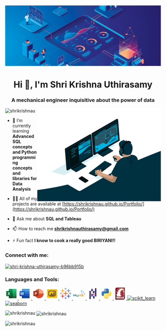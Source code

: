 [![MasterHead](https://github.com/shrikrishnau/shrikrishnau/blob/main/dataanalytics.jpg)](https://shrikrishnau.io)

<h1 align="center">Hi 👋, I'm Shri Krishna Uthirasamy</h1>
<h3 align="center">A mechanical engineer inquisitive about the power of data</h3>
<img align="right" alt="Coding" width="400" src="https://github.com/shrikrishnau/shrikrishnau/blob/main/DA-gif1.gif")


<p align="left"> <img src="https://komarev.com/ghpvc/?username=shrikrishnau&label=Profile%20views&color=0e75b6&style=flat" alt="shrikrishnau" /> </p>

- 🌱 I’m currently learning **Advanced SQL concepts and Python programming concepts and libraries for Data Analysis**

- 👨‍💻 All of my projects are available at [https://shrikrishnau.github.io/Portfolio/](https://shrikrishnau.github.io/Portfolio/)

- 💬 Ask me about **SQL and Tableau**

- 📫 How to reach me **shrikrishnauthirasamy@gmail.com**

- ⚡ Fun fact **I know to cook a really good BIRIYANI!!**

<h3 align="left">Connect with me:</h3>
<p align="left">
<a href="https://linkedin.com/in/shri-krishna-uthirasamy-b96bb915b" target="blank"><img align="center" src="https://raw.githubusercontent.com/rahuldkjain/github-profile-readme-generator/master/src/images/icons/Social/linked-in-alt.svg" alt="shri-krishna-uthirasamy-b96bb915b" height="30" width="40" /></a>
</p>

<h3 align="left">Languages and Tools:</h3>
<p align="left"> <a href="https://www.microsoft.com/en-ww/microsoft-365/excel" target="_blank" rel="noreferrer"> <img src="https://raw.githubusercontent.com/shrikrishnau/shrikrishnau/a0bf921620af78dce72ba6b5113551f191e62635/icons%20%26%20images/icons8-microsoft-excel-2019-40.svg" alt="mysql" width="40" height="40"/> </a><a href="https://www.microsoft.com/en-in/microsoft-365/word" target="_blank" rel="noreferrer"> <img src="https://raw.githubusercontent.com/shrikrishnau/shrikrishnau/cc7d52a01850f24d35fb74d066415912da1359d7/icons%20%26%20images/icons8-microsoft-word-2019-40.svg" alt="mysql" width="40" height="40"/> </a><a href="https://www.microsoft.com/en-in/microsoft-365/powerpoint" target="_blank" rel="noreferrer"> <img src="https://raw.githubusercontent.com/shrikrishnau/shrikrishnau/cc7d52a01850f24d35fb74d066415912da1359d7/icons%20%26%20images/icons8-microsoft-powerpoint-2019-40.svg" alt="mysql" width="40" height="40"/> </a><a href="https://powerbi.microsoft.com/en-au/" target="_blank" rel="noreferrer"> <img src="https://raw.githubusercontent.com/shrikrishnau/shrikrishnau/cc7d52a01850f24d35fb74d066415912da1359d7/icons%20%26%20images/icons8-power-bi-40.svg" alt="mysql" width="40" height="40"/> </a><a href="https://www.tableau.com/products/desktop" target="_blank" rel="noreferrer"> <img src="https://raw.githubusercontent.com/shrikrishnau/shrikrishnau/cc7d52a01850f24d35fb74d066415912da1359d7/icons%20%26%20images/icons8-tableau-software-40.svg" alt="mysql" width="40" height="40"/> </a><a href="https://www.mysql.com/" target="_blank" rel="noreferrer"> <img src="https://raw.githubusercontent.com/devicons/devicon/master/icons/mysql/mysql-original-wordmark.svg" alt="mysql" width="40" height="40"/> </a> <a href="https://pandas.pydata.org/" target="_blank" rel="noreferrer"> <img src="https://raw.githubusercontent.com/devicons/devicon/2ae2a900d2f041da66e950e4d48052658d850630/icons/pandas/pandas-original.svg" alt="pandas" width="40" height="40"/> </a> <a href="https://www.python.org" target="_blank" rel="noreferrer"> <img src="https://raw.githubusercontent.com/devicons/devicon/master/icons/python/python-original.svg" alt="python" width="40" height="40"/> </a> <a href="https://rubyonrails.org" target="_blank" rel="noreferrer"> <img src="https://raw.githubusercontent.com/devicons/devicon/master/icons/rails/rails-original-wordmark.svg" alt="rails" width="40" height="40"/> </a> <a href="https://scikit-learn.org/" target="_blank" rel="noreferrer"> <img src="https://upload.wikimedia.org/wikipedia/commons/0/05/Scikit_learn_logo_small.svg" alt="scikit_learn" width="40" height="40"/> </a> <a href="https://seaborn.pydata.org/" target="_blank" rel="noreferrer"> <img src="https://seaborn.pydata.org/_images/logo-mark-lightbg.svg" alt="seaborn" width="40" height="40"/> </a> </p>

<p><img align="left" src="https://github-readme-stats.vercel.app/api/top-langs?username=shrikrishnau&show_icons=true&locale=en&layout=compact" alt="shrikrishnau" /></p>

<p>&nbsp;<img align="center" src="https://github-readme-stats.vercel.app/api?username=shrikrishnau&show_icons=true&locale=en" alt="shrikrishnau" /></p>

<p><img align="center" src="https://github-readme-streak-stats.herokuapp.com/?user=shrikrishnau&" alt="shrikrishnau" /></p>


